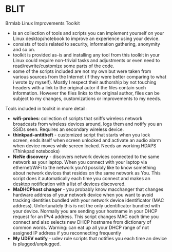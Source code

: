 # BLIT
Brmlab Linux Improvements Toolkit

  * is an collection of tools and scripts you can implement yourself on your Linux desktop/notebook to improve an experience using your device.
  * consists of tools related to security, information gathering, anonymity and so on.
  * toolkit is provided as-is and installing any tool from this toolkit in your Linux could require non-trivial tasks and adjustments or even need to read/rewrite/customize some parts of the code.
  * some of the scripts included are not my own but were taken from various sources from the Internet (if they were better comparing to what i wrote by myself). Mostly I respect their authorship by not touching headers with a link to the original autor if the files contain such information. However the files links to the original author, files can be subject to my changes, customizations or improvements to my needs.

Tools included in toolkit in more detail:
  * **wifi-probes**: collection of scripts that sniffs wireless network broadcasts from wireless devices around, logs them and notify you an SSIDs seen. Requires an secondary wireless device.
  * **thinkpad-antitheft** - customized script that starts when you lock screen, ends itself when screen unlocked and activate an audio alarm when device moves while screen locked. Needs an working HDAPS (Thinkpad notebooks)
  * **NeNe discovery** - discovers network devices connected to the same network as your laptop. When you connect with your laptop via ethernet/WiFi to the network you'd possibly like to know something about network devices that resides on the same network as You. This script does it automatically each time you connect and makes an desktop notification with a list of devices discovered.
  * **MaDHCPhost changer** - you probably know macchanger that changes hardware address of your network device when you want to avoid tracking identities bundled with your network device identificator (MAC address). Unfortunately this is not the only udentificator bundled with your device. Normally you are sending your hostname in your DHCP request for an IPv4 address. This script changes MAC each time you connect and also selects new DHCP hostname from dictionary of common words. Warning: can eat up all your DHCP range of not assigned IP address if you reconnecting frequently
  * **My UDEV notify** - udev rule scripts that notifies you each time an device is plugged/unplugged.
